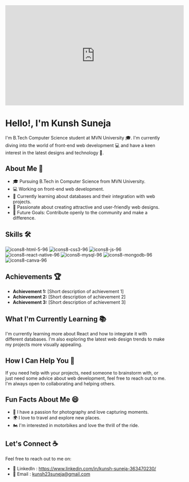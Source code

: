 <!--- ![2](https://github.com/Kunsh23/Kunsh23/assets/154256562/b8728f31-8422-4de9-a455-5b3a396e6656) --->
<iframe width="560" height="315" src="https://github.com/Kunsh23/Kunsh23/assets/154256562/b2e87e66-003a-4cad-b870-01ca55d52cc5" frameborder="0" allow="autoplay; encrypted-media" allowfullscreen></iframe>

# Hello!, I'm Kunsh Suneja

I'm B.Tech Computer Science student at MVN University 🎓. I'm currently diving into the world of front-end web development 💻 and have a keen interest in the latest designs and technology 🚀.

## About Me 🚀

- 🎓 Pursuing B.Tech in Computer Science from MVN University.
- 💻 Working on front-end web development.
- 🌱 Currently learning about databases and their integration with web projects.
- 🎨 Passionate about creating attractive and user-friendly web designs.
- 🎯 Future Goals: Contribute openly to the community and make a difference.

## Skills 🛠️
  ![icons8-html-5-96](https://github.com/Kunsh23/Kunsh23/assets/154256562/b143063d-f2fa-49a0-adba-cecc0a6c6247)
  ![icons8-css3-96](https://github.com/Kunsh23/Kunsh23/assets/154256562/1f837492-a7dc-4387-b15b-c6ec88848df2)
  ![icons8-js-96](https://github.com/Kunsh23/Kunsh23/assets/154256562/f31a8923-004a-4cea-bf4d-5fdc18eff877)
  ![icons8-react-native-96](https://github.com/Kunsh23/Kunsh23/assets/154256562/df899950-396f-44b8-bc95-24043dc0191e)
  ![icons8-mysql-96](https://github.com/Kunsh23/Kunsh23/assets/154256562/d0b48f23-72a2-45b7-9305-6796f477970e)
  ![icons8-mongodb-96](https://github.com/Kunsh23/Kunsh23/assets/154256562/13d4dc0d-d905-4ff6-9a0e-82664164c538)
  ![icons8-canva-96](https://github.com/Kunsh23/Kunsh23/assets/154256562/7ec17a83-845b-49a9-a11e-4b4698577801)

## Achievements 🏆

- **Achievement 1:** [Short description of achievement 1]
- **Achievement 2:** [Short description of achievement 2]
- **Achievement 3:** [Short description of achievement 3]

## What I'm Currently Learning 📚

I'm currently learning more about React and how to integrate it with different databases. I'm also exploring the latest web design trends to make my projects more visually appealing.

## How I Can Help You 🤝

If you need help with your projects, need someone to brainstorm with, or just need some advice about web development, feel free to reach out to me. I'm always open to collaborating and helping others.

## Fun Facts About Me 😄

- 📸 I have a passion for photography and love capturing moments.
- 🌍 I love to travel and explore new places.
- 🏍️ I'm interested in motorbikes and love the thrill of the ride.

## Let's Connect ☕

Feel free to reach out to me on:
- 🔗 LinkedIn : https://www.linkedin.com/in/kunsh-suneja-363470230/
- 📧 Email : kunsh23suneja@gmail.com


<!---
Kunsh23/Kunsh23 is a ✨ special ✨ repository because its `README.md` (this file) appears on your GitHub profile.
You can click the Preview link to take a look at your changes.

🔭 I’m currently working on front-end web development, focusing on HTML, CSS, JavaScript and ReactJS.
👯 I’m looking to collaborate on open-source projects and innovative web design ideas.
🤝 I’m looking for help with React and integrating it with different databases.
🌱 I’m currently learning more about React and exploring the latest web design trends.
💬 Ask me about web development, my projects, or any tech-related stuff.
⚡ Fun fact: When I’m not coding, you can find me capturing moments with my camera, exploring new places, or riding my motorbike.
--->
